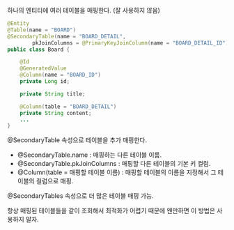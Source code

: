 하나의 엔티티에 여러 테이블을 매핑한다. (잘 사용하지 않음)

```java
@Entity
@Table(name = "BOARD")
@SecondaryTable(name = "BOARD_DETAIL",
        pkJoinColumns = @PrimaryKeyJoinColumn(name = "BOARD_DETAIL_ID"))
public class Board {

    @Id
    @GeneratedValue
    @Column(name = "BOARD_ID")
    private Long id;

    private String title;

    @Column(table = "BOARD_DETAIL")
    private String content;
    ...
}
```

@SecondaryTable 속성으로 테이블을 추가 매핑한다.

* @SecondaryTable.name : 매핑하는 다른 테이블 이름.
* @SecondaryTable.pkJoinColumns : 매핑할 다른 테이블의 기본 키 컬럼.
* @Column(table = 매핑할 테이블 이름) : 매핑할 테이블의 이름을 지정해서 그 테이블의 컬럼으로 매핑.

@SecondaryTables 속성으로 더 많은 테이블 매핑 가능.

항상 매핑된 테이블들을 같이 조회해서 최적화가 어렵기 때문에 왠만하면 이 방법은 사용하지 말자.